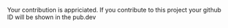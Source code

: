Your contribution is appriciated. If you contribute to this project your github ID will be shown in the pub.dev
